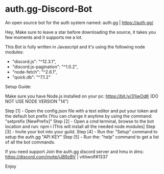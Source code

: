 # auth.gg-Discord-Bot
An open source bot for the auth system named: auth.gg | https://auth.gg/


Hey, Make sure to leave a star before downloading the source, it takes you few moments and it supports me a lot.

This Bot is fully written in Javascript and it's using the following node modules:
- "discord.js": "^12.3.1",
- "discord.js-pagination": "^1.0.2",
- "node-fetch": "^2.6.1",
- "quick.db": "^7.1.2"

Setup Guide:

Make sure you have Node.js installed on your pc: https://bit.ly/31jwOdK (DO NOT USE NODE VERSION "14")

Step [1] - Open the config.json file with a text editor and put your token and the default bot prefix (You can change it anytime by using the command: "setprefix [NewPrefix]"
Step [2] - Open a cmd terminal, browse to the bot location and run: npm i (This will install all the needed node modules]
Step [3] - Invite your bot into your guild.
Step [4] - Run the: "Setup" command to setup the auth.gg "API KEY"
Step [5] - Run the: "help" command to get a list of all the bot commands.

If you need support Join the auth.gg discord server and hmu in dms: https://discord.com/invite/jJB9zBV | vittiwolf#1337

Enjoy
